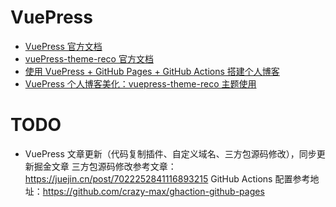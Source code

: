 # VuePress
* [VuePress 官方文档](https://vuepress.vuejs.org/zh/)
* [vuePress-theme-reco 官方文档](https://vuepress-theme-reco.recoluan.com/)
* [使用 VuePress + GitHub Pages + GitHub Actions 搭建个人博客](https://juejin.cn/post/7239536753971724344)
* [VuePress 个人博客美化：vuepress-theme-reco 主题使用](https://juejin.cn/post/7242181894116573245)

# TODO
* VuePress 文章更新（代码复制插件、自定义域名、三方包源码修改），同步更新掘金文章
三方包源码修改参考文章：https://juejin.cn/post/7022252841116893215
GitHub Actions 配置参考地址：https://github.com/crazy-max/ghaction-github-pages